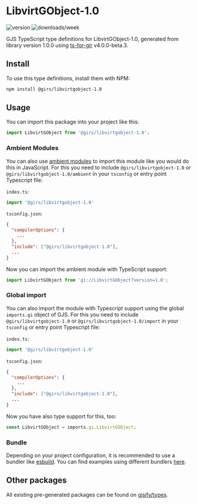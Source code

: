 
# LibvirtGObject-1.0

![version](https://img.shields.io/npm/v/@girs/libvirtgobject-1.0)
![downloads/week](https://img.shields.io/npm/dw/@girs/libvirtgobject-1.0)


GJS TypeScript type definitions for LibvirtGObject-1.0, generated from library version 1.0.0 using [ts-for-gir](https://github.com/gjsify/ts-for-gir) v4.0.0-beta.3.


## Install

To use this type definitions, install them with NPM:
```bash
npm install @girs/libvirtgobject-1.0
```

## Usage

You can import this package into your project like this:
```ts
import LibvirtGObject from '@girs/libvirtgobject-1.0';
```

### Ambient Modules

You can also use [ambient modules](https://github.com/gjsify/ts-for-gir/tree/main/packages/cli#ambient-modules) to import this module like you would do this in JavaScript.
For this you need to include `@girs/libvirtgobject-1.0` or `@girs/libvirtgobject-1.0/ambient` in your `tsconfig` or entry point Typescript file:

`index.ts`:
```ts
import '@girs/libvirtgobject-1.0'
```

`tsconfig.json`:
```json
{
  "compilerOptions": {
    ...
  },
  "include": ["@girs/libvirtgobject-1.0"],
  ...
}
```

Now you can import the ambient module with TypeScript support: 

```ts
import LibvirtGObject from 'gi://LibvirtGObject?version=1.0';
```

### Global import

You can also import the module with Typescript support using the global `imports.gi` object of GJS.
For this you need to include `@girs/libvirtgobject-1.0` or `@girs/libvirtgobject-1.0/import` in your `tsconfig` or entry point Typescript file:

`index.ts`:
```ts
import '@girs/libvirtgobject-1.0'
```

`tsconfig.json`:
```json
{
  "compilerOptions": {
    ...
  },
  "include": ["@girs/libvirtgobject-1.0"],
  ...
}
```

Now you have also type support for this, too:

```ts
const LibvirtGObject = imports.gi.LibvirtGObject;
```

### Bundle

Depending on your project configuration, it is recommended to use a bundler like [esbuild](https://esbuild.github.io/). You can find examples using different bundlers [here](https://github.com/gjsify/ts-for-gir/tree/main/examples).

## Other packages

All existing pre-generated packages can be found on [gjsify/types](https://github.com/gjsify/types).

